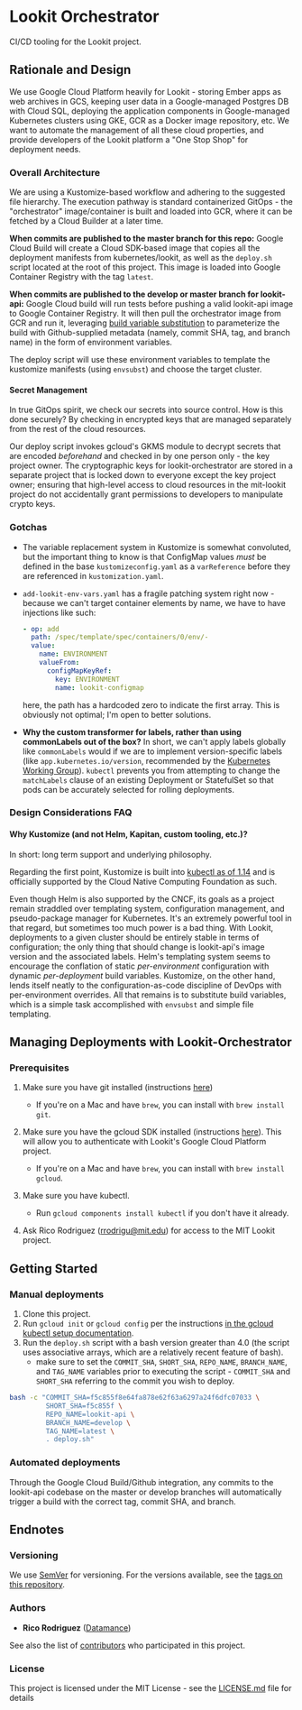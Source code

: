 # Lookit Orchestrator
CI/CD tooling for the Lookit project.

## Rationale and Design

We use Google Cloud Platform heavily for Lookit - storing Ember apps as web archives in GCS, 
keeping user data in a Google-managed Postgres DB with Cloud SQL, deploying the application
components in Google-managed Kubernetes clusters using GKE, GCR as a Docker image repository, etc.
We want to automate the management of all these cloud properties, and provide developers of the 
Lookit platform a "One Stop Shop" for deployment needs.

### Overall Architecture

We are using a Kustomize-based workflow and adhering to the suggested file hierarchy. The
execution pathway is standard containerized GitOps - the "orchestrator" image/container is built 
and loaded into GCR, where it can be fetched by a Cloud Builder at a later time.

**When commits are published to the master branch for this repo:**
Google Cloud Build will create a Cloud SDK-based image that copies all the deployment manifests 
from kubernetes/lookit, as well as the `deploy.sh` script located at the root of this project. 
This image is loaded into Google Container Registry with the tag `latest`.

**When commits are published to the develop or master branch for lookit-api:**
Google Cloud build will run tests before pushing a valid lookit-api image to Google Container Registry.
It will then pull the orchestrator image from GCR and run it, leveraging 
[build variable substitution](https://cloud.google.com/cloud-build/docs/configuring-builds/substitute-variable-values#using_default_substitutions)
to parameterize the build with Github-supplied metadata (namely, commit SHA, tag, and branch name) in the
form of environment variables.

The deploy script will use these environment variables to template the kustomize manifests (using `envsubst`)
and choose the target cluster.

#### Secret Management
In true GitOps spirit, we check our secrets into source control. How is this done securely? By checking in
encrypted keys that are managed separately from the rest of the cloud resources.
 
Our deploy script invokes gcloud's GKMS module to decrypt secrets that are encoded *beforehand* and checked
in by one person only - the key project owner. The cryptographic keys for lookit-orchestrator are stored 
in a separate project that is locked down to everyone except the key project owner; ensuring that high-level
access to cloud resources in the mit-lookit project do not accidentally grant permissions to developers 
to manipulate crypto keys.

### Gotchas

- The variable replacement system in Kustomize is somewhat convoluted, but the important thing to know is that
ConfigMap values *must* be defined in the base `kustomizeconfig.yaml` as a `varReference` before they are
referenced in `kustomization.yaml`.

- `add-lookit-env-vars.yaml` has a fragile patching system right now - because we can't target container elements
by name, we have to have injections like such:
    ```.yaml
    - op: add
      path: /spec/template/spec/containers/0/env/-
      value:
        name: ENVIRONMENT
        valueFrom:
          configMapKeyRef:
            key: ENVIRONMENT
            name: lookit-configmap
    ```
    here, the path has a hardcoded zero to indicate the first array. 
    This is obviously not optimal; I'm open to better solutions.

- **Why the custom transformer for labels, rather than using commonLabels out of the box?** In short,
we can't apply labels globally like `commonLabels` would if we are to implement version-specific labels
(like `app.kubernetes.io/version`, recommended by the 
[Kubernetes Working Group](https://kubernetes.io/docs/concepts/overview/working-with-objects/common-labels/#labels)).
`kubectl` prevents you from attempting to change the `matchLabels` clause of an existing Deployment or StatefulSet so
that pods can be accurately selected for rolling deployments.

### Design Considerations FAQ

#### Why Kustomize (and not Helm, Kapitan, custom tooling, etc.)?

In short: long term support and underlying philosophy.

Regarding the first point, Kustomize is built into [kubectl as of 1.14](https://kubernetes.io/docs/tasks/manage-kubernetes-objects/kustomization/) 
and is officially supported by the Cloud Native Computing Foundation as such.

Even though Helm is also supported by the CNCF, its goals as a project remain straddled over templating
system, configuration management, and pseudo-package manager for Kubernetes. It's an extremely powerful tool
in that regard, but sometimes too much power is a bad thing. With Lookit, deployments to a given cluster 
should be entirely stable in terms of configuration; the only thing that should change is lookit-api's 
image version and the associated labels. Helm's templating system seems to encourage the conflation of 
static *per-environment* configuration with dynamic *per-deployment* build variables. Kustomize, on the
other hand, lends itself neatly to the configuration-as-code discipline of DevOps with per-environment
overrides. All that remains is to substitute build variables, which is a simple task accomplished with
`envsubst` and simple file templating.

## Managing Deployments with Lookit-Orchestrator

### Prerequisites

1) Make sure you have git installed (instructions [here](https://git-scm.com/book/en/v2/Getting-Started-Installing-Git))
    - If you're on a Mac and have `brew`, you can install with `brew install git`.
 
2) Make sure you have the gcloud SDK installed (instructions [here](https://cloud.google.com/sdk/install)).
This will allow you to authenticate with Lookit's Google Cloud Platform project.
    - If you're on a Mac and have `brew`, you can install with `brew install gcloud`.

3) Make sure you have kubectl.
    - Run `gcloud components install kubectl` if you don't have it already.

4) Ask Rico Rodriguez (rrodrigu@mit.edu) for access to the MIT Lookit project.

## Getting Started

### Manual deployments
1) Clone this project.
2) Run `gcloud init` or `gcloud config` per the instructions 
[in the gcloud kubectl setup documentation](https://cloud.google.com/kubernetes-engine/docs/how-to/cluster-access-for-kubectl).
3) Run the `deploy.sh` script with a bash version greater than 4.0 (the script uses associative arrays,
which are a relatively recent feature of bash).
    - make sure to set the `COMMIT_SHA`, `SHORT_SHA`, `REPO_NAME`, `BRANCH_NAME`, and `TAG_NAME`
    variables prior to executing the script - `COMMIT_SHA` and `SHORT_SHA` referring to the commit
    you wish to deploy.

```.sh
bash -c "COMMIT_SHA=f5c855f8e64fa878e62f63a6297a24f6dfc07033 \
         SHORT_SHA=f5c855f \
         REPO_NAME=lookit-api \
         BRANCH_NAME=develop \
         TAG_NAME=latest \
         . deploy.sh" 
```

### Automated deployments
Through the Google Cloud Build/Github integration, any commits to the lookit-api codebase on the master
or develop branches will automatically trigger a build with the correct tag, commit SHA, and branch.

## Endnotes

### Versioning

We use [SemVer](http://semver.org/) for versioning. For the versions available, see the [tags on this repository](https://github.com/your/project/tags). 

### Authors

* **Rico Rodriguez** ([Datamance](https://github.com/Datamance))

See also the list of [contributors](https://github.com/lookit/lookit-orchestrator/contributors) who participated in this project.

### License

This project is licensed under the MIT License - see the [LICENSE.md](LICENSE.md) file for details
